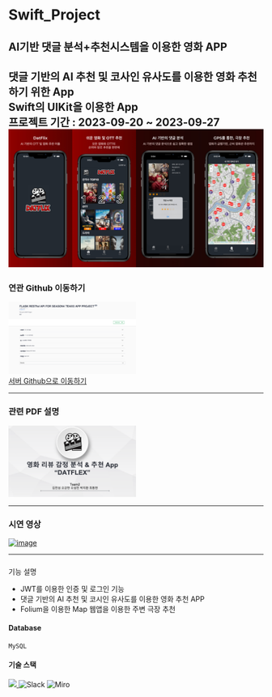 # Swift_Project
AI기반 댓글 분석+추천시스템을 이용한 영화 APP
----
댓글 기반의 AI 추천 및 코사인 유사도를 이용한 영화 추천하기 위한 App         
Swift의 UIKit을 이용한 App
<br/>
프로젝트 기간 : 2023-09-20 ~ 2023-09-27
<br/>
<img src = https://github.com/Oh-Kang94/Season4_Main-Project-App/blob/main/readme/images/App%20Mockup.jpg> </img>
---

### 연관 Github 이동하기
<a href= "https://github.com/Oh-Kang94/Season4_Main-project-Server">
  <img src="https://github.com/Oh-Kang94/Season4_Main-Project-App/blob/main/readme/images/SwaggerUI.png" alt="image" ,height="50%", width="50%"><br/>             
  서버 Github으로 이동하기 
</a>         

---
### 관련 PDF 설명
<a href = "https://drive.google.com/file/d/1pv2cBaMVXKGICXMkiTNPDpb8DJ1vkRu9/view?usp=share_link" title="PDF로 이동">
    <img src= "https://github.com/Oh-Kang94/Season4_Main-Project-App/blob/main/readme/images/ppt.png"  alt="image" ,height="50%", width="50%">
</a> 

---
### 시연 영상
<a href = "https://drive.google.com/file/d/103j-jACxvyxav3VZZQgOxRM-zBV829pW/view?usp=share_link">
  <img src = "https://github.com/Oh-Kang94/Season4_Main-Project-App/blob/feature/Readme/readme/images/Splash%20Screen.jpg" alt="image" ,height="50%", width="50%">
</a>

---
### 
기능 설명
- JWT를 이용한 인증 및 로그인 기능
- 댓글 기반의 AI 추천 및 코시인 유사도를 이용한 영화 추천 APP
- Folium을 이용한 Map 웹앱을 이용한 주변 극장 추천

#### Database    
    MySQL  
#### 기술 스택
<p align="left">
  <a href="https://skillicons.dev">
    <img src="https://skillicons.dev/icons?i=git,github,swift,py,flask,aws" />
  </a>
    <img src="https://cdn.icon-icons.com/icons2/2699/PNG/512/slack_tile_logo_icon_168820.png" height="53" title="Slack">
    <img src="https://cdn.icon-icons.com/icons2/3913/PNG/512/miro_logo_icon_248450.png" height="53" title="Miro">
</p>
